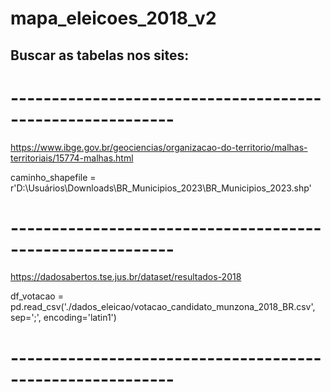 # mapa_eleicoes_2018_v2

## Buscar as tabelas nos sites:

# ----------------------------------------------------------

https://www.ibge.gov.br/geociencias/organizacao-do-territorio/malhas-territoriais/15774-malhas.html

caminho_shapefile = r'D:\Usuários\Downloads\BR_Municipios_2023\BR_Municipios_2023.shp'

# ----------------------------------------------------------


https://dadosabertos.tse.jus.br/dataset/resultados-2018

df_votacao = pd.read_csv('./dados_eleicao/votacao_candidato_munzona_2018_BR.csv',
                        sep=';', encoding='latin1')
# ----------------------------------------------------------


